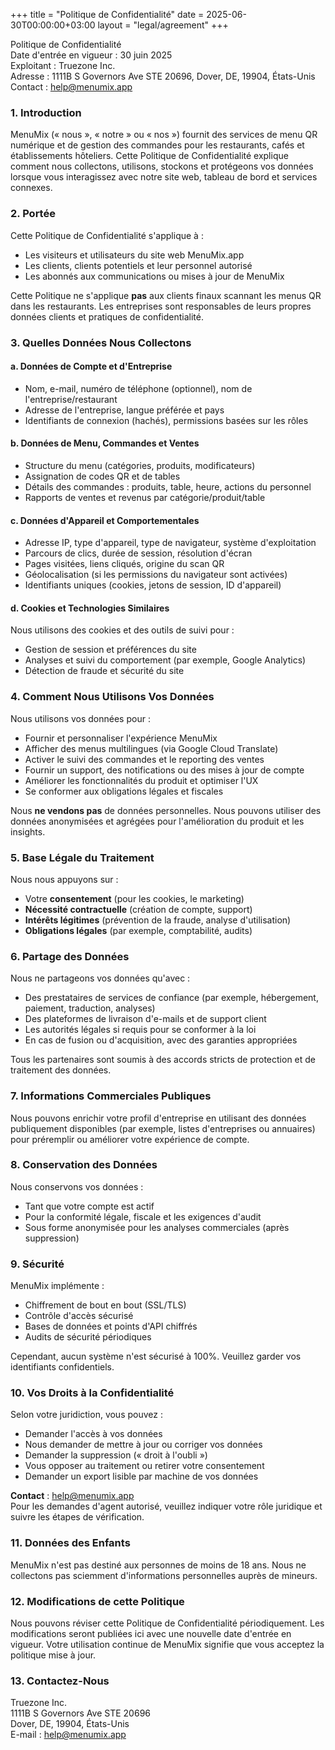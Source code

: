 +++
title = "Politique de Confidentialité"
date = 2025-06-30T00:00:00+03:00
layout = "legal/agreement"
+++

Politique de Confidentialité  
Date d'entrée en vigueur : 30 juin 2025  
Exploitant : Truezone Inc.  
Adresse : 1111B S Governors Ave STE 20696, Dover, DE, 19904, États-Unis  
Contact : help@menumix.app

### 1. Introduction
MenuMix (« nous », « notre » ou « nos ») fournit des services de menu QR numérique et de gestion des commandes pour les restaurants, cafés et établissements hôteliers. Cette Politique de Confidentialité explique comment nous collectons, utilisons, stockons et protégeons vos données lorsque vous interagissez avec notre site web, tableau de bord et services connexes.

### 2. Portée
Cette Politique de Confidentialité s'applique à :
- Les visiteurs et utilisateurs du site web MenuMix.app  
- Les clients, clients potentiels et leur personnel autorisé  
- Les abonnés aux communications ou mises à jour de MenuMix  

Cette Politique ne s'applique **pas** aux clients finaux scannant les menus QR dans les restaurants. Les entreprises sont responsables de leurs propres données clients et pratiques de confidentialité.

### 3. Quelles Données Nous Collectons

#### a. Données de Compte et d'Entreprise
- Nom, e-mail, numéro de téléphone (optionnel), nom de l'entreprise/restaurant  
- Adresse de l'entreprise, langue préférée et pays  
- Identifiants de connexion (hachés), permissions basées sur les rôles  

#### b. Données de Menu, Commandes et Ventes
- Structure du menu (catégories, produits, modificateurs)  
- Assignation de codes QR et de tables  
- Détails des commandes : produits, table, heure, actions du personnel  
- Rapports de ventes et revenus par catégorie/produit/table  

#### c. Données d'Appareil et Comportementales
- Adresse IP, type d'appareil, type de navigateur, système d'exploitation  
- Parcours de clics, durée de session, résolution d'écran  
- Pages visitées, liens cliqués, origine du scan QR  
- Géolocalisation (si les permissions du navigateur sont activées)  
- Identifiants uniques (cookies, jetons de session, ID d'appareil)  

#### d. Cookies et Technologies Similaires
Nous utilisons des cookies et des outils de suivi pour :
- Gestion de session et préférences du site  
- Analyses et suivi du comportement (par exemple, Google Analytics)  
- Détection de fraude et sécurité du site  

### 4. Comment Nous Utilisons Vos Données
Nous utilisons vos données pour :
- Fournir et personnaliser l'expérience MenuMix  
- Afficher des menus multilingues (via Google Cloud Translate)  
- Activer le suivi des commandes et le reporting des ventes  
- Fournir un support, des notifications ou des mises à jour de compte  
- Améliorer les fonctionnalités du produit et optimiser l'UX  
- Se conformer aux obligations légales et fiscales  

Nous **ne vendons pas** de données personnelles. Nous pouvons utiliser des données anonymisées et agrégées pour l'amélioration du produit et les insights.

### 5. Base Légale du Traitement
Nous nous appuyons sur :
- Votre **consentement** (pour les cookies, le marketing)  
- **Nécessité contractuelle** (création de compte, support)  
- **Intérêts légitimes** (prévention de la fraude, analyse d'utilisation)  
- **Obligations légales** (par exemple, comptabilité, audits)

### 6. Partage des Données
Nous ne partageons vos données qu'avec :
- Des prestataires de services de confiance (par exemple, hébergement, paiement, traduction, analyses)  
- Des plateformes de livraison d'e-mails et de support client  
- Les autorités légales si requis pour se conformer à la loi  
- En cas de fusion ou d'acquisition, avec des garanties appropriées  

Tous les partenaires sont soumis à des accords stricts de protection et de traitement des données.

### 7. Informations Commerciales Publiques
Nous pouvons enrichir votre profil d'entreprise en utilisant des données publiquement disponibles (par exemple, listes d'entreprises ou annuaires) pour préremplir ou améliorer votre expérience de compte.

### 8. Conservation des Données
Nous conservons vos données :
- Tant que votre compte est actif  
- Pour la conformité légale, fiscale et les exigences d'audit  
- Sous forme anonymisée pour les analyses commerciales (après suppression)

### 9. Sécurité
MenuMix implémente :
- Chiffrement de bout en bout (SSL/TLS)  
- Contrôle d'accès sécurisé  
- Bases de données et points d'API chiffrés  
- Audits de sécurité périodiques  

Cependant, aucun système n'est sécurisé à 100%. Veuillez garder vos identifiants confidentiels.

### 10. Vos Droits à la Confidentialité
Selon votre juridiction, vous pouvez :
- Demander l'accès à vos données  
- Nous demander de mettre à jour ou corriger vos données  
- Demander la suppression (« droit à l'oubli »)  
- Vous opposer au traitement ou retirer votre consentement  
- Demander un export lisible par machine de vos données  

**Contact** : help@menumix.app  
Pour les demandes d'agent autorisé, veuillez indiquer votre rôle juridique et suivre les étapes de vérification.

### 11. Données des Enfants
MenuMix n'est pas destiné aux personnes de moins de 18 ans. Nous ne collectons pas sciemment d'informations personnelles auprès de mineurs.

### 12. Modifications de cette Politique
Nous pouvons réviser cette Politique de Confidentialité périodiquement. Les modifications seront publiées ici avec une nouvelle date d'entrée en vigueur. Votre utilisation continue de MenuMix signifie que vous acceptez la politique mise à jour.

### 13. Contactez-Nous
Truezone Inc.  
1111B S Governors Ave STE 20696  
Dover, DE, 19904, États-Unis  
E-mail : help@menumix.app

